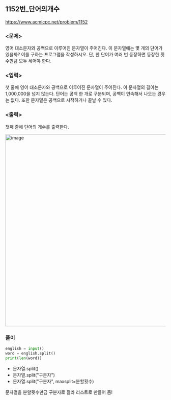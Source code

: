 1152번_단어의개수
----

https://www.acmicpc.net/problem/1152

### <문제> </br>
영어 대소문자와 공백으로 이루어진 문자열이 주어진다. 이 문자열에는 몇 개의 단어가 있을까? 이를 구하는 프로그램을 작성하시오. 단, 한 단어가 여러 번 등장하면 등장한 횟수만큼 모두 세어야 한다.


### <입력></br> 
첫 줄에 영어 대소문자와 공백으로 이루어진 문자열이 주어진다. 이 문자열의 길이는 1,000,000을 넘지 않는다. 단어는 공백 한 개로 구분되며, 공백이 연속해서 나오는 경우는 없다. 또한 문자열은 공백으로 시작하거나 끝날 수 있다.</br> 
### <출력></br> 
첫째 줄에 단어의 개수를 출력한다.

<img width="601" alt="image" src="https://user-images.githubusercontent.com/84497369/163538761-3f158771-2882-4800-a482-58824f5ce26b.png">

### 풀이

```python
english = input()
word = english.split()
print(len(word))

```

- 문자열.split() 
- 문자열.split("구분자")
- 문자열.split("구분자", maxsplit=분할횟수)

문자열을 분할횟수만금 구분자로 잘라 리스트로 만들어 줌!
